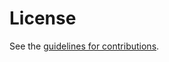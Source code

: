 # License

See the
[guidelines for contributions](https://github.com/Bren2010/draft-mimi-ds/blob//CONTRIBUTING.md).
